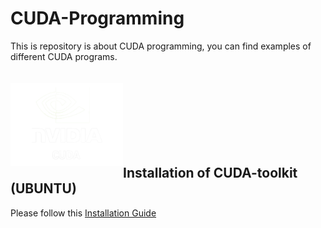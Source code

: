 # CUDA-Programming
This is repository is about CUDA programming, you can find examples of different CUDA programs.
</br></br></br>
<a href="https://developer.nvidia.com/cuda-downloads?target_os=Linux&target_arch=x86_64&Distribution=Ubuntu&target_version=20.04">
  <img align="left" width="180px" src="https://github.com/AswanthJabba/CUDA-Programming/blob/main/assets/Cuda.png"/>
</a>
</br></br></br></br></br></br>
## Installation of CUDA-toolkit (UBUNTU)


Please follow this [Installation Guide](https://developer.nvidia.com/cuda-downloads) 
</br>
